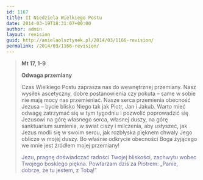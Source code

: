 ```yaml
---
id: 1167
title: II Niedziela Wielkiego Postu
date: 2014-03-19T18:31:07+00:00
author: admin
layout: revision
guid: http://anielaolsztynek.pl/2014/03/1166-revision/
permalink: /2014/03/1166-revision/
---
```

> **Mt 17, 1-9**
> 
> **Odwaga przemiany**
> 
> Czas Wielkiego Postu zaprasza nas do wewnętrznej przemiany. Nasz wysiłek ascetyczny, dobre postanowienia czy pokuta &#8211; same w sobie nie mają mocy nas przemieniać. Nasze serca przemienia obecność Jezusa &#8211; bycie blisko Niego tak jak Piotr, Jan i Jakub. Warto mieć odwagę zatrzymać się w tym tygodniu i pozwolić poprowadzić się Jezusowi na górę własnego serca, własnej duszy, na górę sanktuarium sumienia, w świat ciszy i milczenia, aby usłyszeć, jak Jezus modli się w swoim sercu, jak rozbłyska pięknem chwały Jego oblicze w mojej duszy. Bo właśnie odkrycie obecności Boga żyjącego we mnie jest źródłem mojej przemiany!
> 
> <span style="color: #666699;">Jezu, pragnę doświadczać radości Twojej bliskości, zachwytu wobec Twojego boskiego piękna. Powtarzam dziś za Piotrem: &#8222;Panie, dobrze, że tu jestem, z Tobą!&#8221;</span>